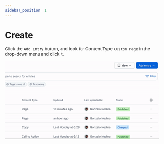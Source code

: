 ```yaml
---
sidebar_position: 1
---
```


# Create

Click the `Add Entry` button, and look for Content Type `Custom Page` in the drop-down menu and click it.

![Create Custom-page](/img/screen24.gif)
